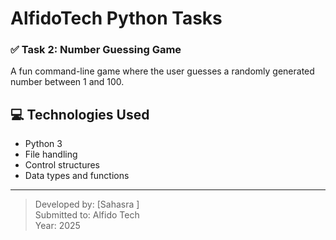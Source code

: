 # AlfidoTech Python Tasks
### ✅ Task 2: Number Guessing Game
A fun command-line game where the user guesses a randomly generated number between 1 and 100.
## 💻 Technologies Used
- Python 3
- File handling
- Control structures
- Data types and functions

---

> Developed by: [Sahasra ]  
> Submitted to: Alfido Tech  
> Year: 2025
